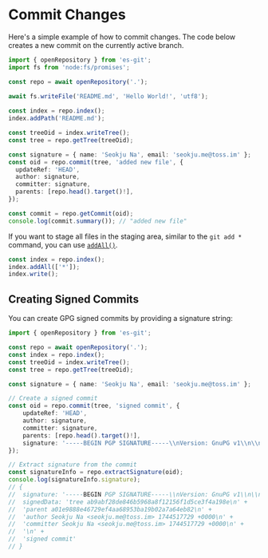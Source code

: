 # Commit Changes

Here's a simple example of how to commit changes. The code below creates a new commit on the currently active branch.

```ts
import { openRepository } from 'es-git';
import fs from 'node:fs/promises';

const repo = await openRepository('.');
 
await fs.writeFile('README.md', 'Hello World!', 'utf8');

const index = repo.index();
index.addPath('README.md');

const treeOid = index.writeTree();
const tree = repo.getTree(treeOid);

const signature = { name: 'Seokju Na', email: 'seokju.me@toss.im' };
const oid = repo.commit(tree, 'added new file', {
  updateRef: 'HEAD',
  author: signature,
  committer: signature,
  parents: [repo.head().target()!],
});

const commit = repo.getCommit(oid);
console.log(commit.summary()); // "added new file"
```

If you want to stage all files in the staging area, similar to the `git add *` command, you can use [`addAll()`](../reference/Index/Methods/addAll.md).

```ts
const index = repo.index();
index.addAll(['*']);
index.write();
```

## Creating Signed Commits

You can create GPG signed commits by providing a signature string:

```ts
import { openRepository } from 'es-git';

const repo = await openRepository('.');
const index = repo.index();
const treeOid = index.writeTree();
const tree = repo.getTree(treeOid);

const signature = { name: 'Seokju Na', email: 'seokju.me@toss.im' };

// Create a signed commit
const oid = repo.commit(tree, 'signed commit', {
    updateRef: 'HEAD',
    author: signature,
    committer: signature,
    parents: [repo.head().target()!],
    signature: '-----BEGIN PGP SIGNATURE-----\\nVersion: GnuPG v1\\n\\niQEcBAABAgAGBQJTest123\\n-----END PGP SIGNATURE-----'
});

// Extract signature from the commit
const signatureInfo = repo.extractSignature(oid);
console.log(signatureInfo.signature);
// {
//  signature: '-----BEGIN PGP SIGNATURE-----\\nVersion: GnuPG v1\\n\\niQEcBAABAgAGBQJTest123\\n-----END PGP SIGNATURE-----',
//  signedData: 'tree ab9abf28de846b5968a8f12156f1d5ce3f4a198e\n' +
//  'parent a01e9888e46729ef4aa68953ba19b02a7a64eb82\n' +
//  'author Seokju Na <seokju.me@toss.im> 1744517729 +0000\n' +
//  'committer Seokju Na <seokju.me@toss.im> 1744517729 +0000\n' +
//  '\n' +
//  'signed commit'
// }
```
